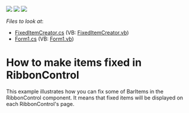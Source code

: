 <!-- default badges list -->
![](https://img.shields.io/endpoint?url=https://codecentral.devexpress.com/api/v1/VersionRange/128617191/12.1.8%2B)
[![](https://img.shields.io/badge/Open_in_DevExpress_Support_Center-FF7200?style=flat-square&logo=DevExpress&logoColor=white)](https://supportcenter.devexpress.com/ticket/details/E4408)
[![](https://img.shields.io/badge/📖_How_to_use_DevExpress_Examples-e9f6fc?style=flat-square)](https://docs.devexpress.com/GeneralInformation/403183)
<!-- default badges end -->
<!-- default file list -->
*Files to look at*:

* [FixedItemCreator.cs](./CS/WindowsFormsApplication1/FixedItemCreator.cs) (VB: [FixedItemCreator.vb](./VB/WindowsFormsApplication1/FixedItemCreator.vb))
* [Form1.cs](./CS/WindowsFormsApplication1/Form1.cs) (VB: [Form1.vb](./VB/WindowsFormsApplication1/Form1.vb))
<!-- default file list end -->
# How to make items fixed in RibbonControl


<p>This example illustrates how you can fix some of BarItems in the RibbonControl component. It means that fixed items will be displayed on each RibbonControl's page.</p>

<br/>


